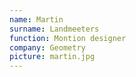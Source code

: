 ```yaml
---
name: Martin
surname: Landmeeters
function: Montion designer
company: Geometry
picture: martin.jpg
---
```

